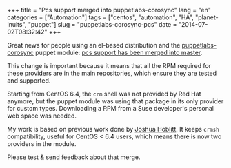 +++
title = "Pcs support merged into puppetlabs-corosync"
lang = "en"
categories = ["Automation"]
tags = ["centos", "automation", "HA", "planet-inuits", "puppet"]
slug = "puppetlabs-corosync-pcs"
date = "2014-07-02T08:32:42"
+++

Great news for people using an el-based distribution and the [puppetlabs-corosync](https://github.com/puppetlabs/puppetlabs-corosync)
puppet module: [pcs support has been merged into master](https://github.com/puppetlabs/puppetlabs-corosync/pull/64).

This change is important because it means that all the RPM required for these providers are in the main repositories, which ensure they are tested and supported.

Starting from CentOS 6.4, the `crm` shell was not provided by Red Hat anymore, but the puppet module was using that package in its only provider for custom types. Downloading a RPM from a Suse developer's personal web space was needed.

My work is based on previous work done by [Joshua Hoblitt](https://github.com/jhoblitt). It keeps `crmsh` compatibility, useful for CentOS < 6.4 users, which means there is now two providers in the module.

Please test & send feedback about that merge.
